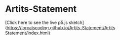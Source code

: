 # Artits-Statement

[Click here to see the live p5.js sketch](https://lorcaiscoding.github.io/Artits-Statement/Artits Statement/index.html)
